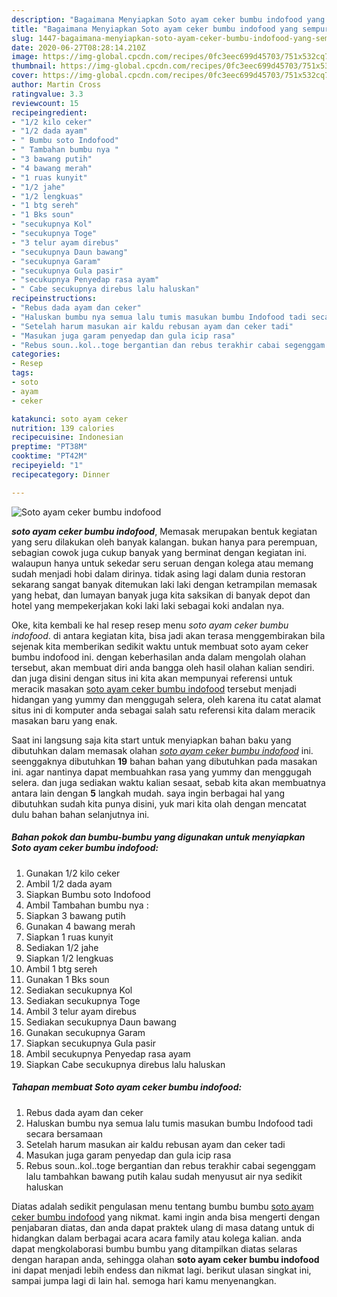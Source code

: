 ```yaml
---
description: "Bagaimana Menyiapkan Soto ayam ceker bumbu indofood yang sempurna"
title: "Bagaimana Menyiapkan Soto ayam ceker bumbu indofood yang sempurna"
slug: 1447-bagaimana-menyiapkan-soto-ayam-ceker-bumbu-indofood-yang-sempurna
date: 2020-06-27T08:28:14.210Z
image: https://img-global.cpcdn.com/recipes/0fc3eec699d45703/751x532cq70/soto-ayam-ceker-bumbu-indofood-foto-resep-utama.jpg
thumbnail: https://img-global.cpcdn.com/recipes/0fc3eec699d45703/751x532cq70/soto-ayam-ceker-bumbu-indofood-foto-resep-utama.jpg
cover: https://img-global.cpcdn.com/recipes/0fc3eec699d45703/751x532cq70/soto-ayam-ceker-bumbu-indofood-foto-resep-utama.jpg
author: Martin Cross
ratingvalue: 3.3
reviewcount: 15
recipeingredient:
- "1/2 kilo ceker"
- "1/2 dada ayam"
- " Bumbu soto Indofood"
- " Tambahan bumbu nya "
- "3 bawang putih"
- "4 bawang merah"
- "1 ruas kunyit"
- "1/2 jahe"
- "1/2 lengkuas"
- "1 btg sereh"
- "1 Bks soun"
- "secukupnya Kol"
- "secukupnya Toge"
- "3 telur ayam direbus"
- "secukupnya Daun bawang"
- "secukupnya Garam"
- "secukupnya Gula pasir"
- "secukupnya Penyedap rasa ayam"
- " Cabe secukupnya direbus lalu haluskan"
recipeinstructions:
- "Rebus dada ayam dan ceker"
- "Haluskan bumbu nya semua lalu tumis masukan bumbu Indofood tadi secara bersamaan"
- "Setelah harum masukan air kaldu rebusan ayam dan ceker tadi"
- "Masukan juga garam penyedap dan gula icip rasa"
- "Rebus soun..kol..toge bergantian dan rebus terakhir cabai segenggam lalu tambahkan bawang putih kalau sudah menyusut air nya sedikit haluskan"
categories:
- Resep
tags:
- soto
- ayam
- ceker

katakunci: soto ayam ceker 
nutrition: 139 calories
recipecuisine: Indonesian
preptime: "PT38M"
cooktime: "PT42M"
recipeyield: "1"
recipecategory: Dinner

---
```



![Soto ayam ceker bumbu indofood](https://img-global.cpcdn.com/recipes/0fc3eec699d45703/751x532cq70/soto-ayam-ceker-bumbu-indofood-foto-resep-utama.jpg)

<b><i>soto ayam ceker bumbu indofood</i></b>, Memasak merupakan bentuk kegiatan yang seru dilakukan oleh banyak kalangan. bukan hanya para perempuan, sebagian cowok juga cukup banyak yang berminat dengan kegiatan ini. walaupun hanya untuk sekedar seru seruan dengan kolega atau memang sudah menjadi hobi dalam dirinya. tidak asing lagi dalam dunia restoran sekarang sangat banyak ditemukan laki laki dengan ketrampilan memasak yang hebat, dan lumayan banyak juga kita saksikan di banyak depot dan hotel yang mempekerjakan koki laki laki sebagai koki andalan nya.



Oke, kita kembali ke hal resep resep menu <i>soto ayam ceker bumbu indofood</i>. di antara kegiatan kita, bisa jadi akan terasa menggembirakan bila sejenak kita memberikan sedikit waktu untuk membuat soto ayam ceker bumbu indofood ini. dengan keberhasilan anda dalam mengolah olahan tersebut, akan membuat diri anda bangga oleh hasil olahan kalian sendiri. dan juga disini dengan situs ini kita akan mempunyai referensi untuk meracik masakan <u>soto ayam ceker bumbu indofood</u> tersebut menjadi hidangan yang yummy dan menggugah selera, oleh karena itu catat alamat situs ini di komputer anda sebagai salah satu referensi kita dalam meracik masakan baru yang enak.


Saat ini langsung saja kita start untuk menyiapkan bahan baku yang dibutuhkan dalam memasak olahan <u><i>soto ayam ceker bumbu indofood</i></u> ini. seenggaknya dibutuhkan <b>19</b> bahan bahan yang dibutuhkan pada masakan ini. agar nantinya dapat membuahkan rasa yang yummy dan menggugah selera. dan juga sediakan waktu kalian sesaat, sebab kita akan membuatnya antara lain dengan <b>5</b> langkah mudah. saya ingin berbagai hal yang dibutuhkan sudah kita punya disini, yuk mari kita olah dengan mencatat dulu bahan bahan selanjutnya ini.

<!--inarticleads1-->

##### Bahan pokok dan bumbu-bumbu yang digunakan untuk menyiapkan Soto ayam ceker bumbu indofood:

1. Gunakan 1/2 kilo ceker
1. Ambil 1/2 dada ayam
1. Siapkan  Bumbu soto Indofood
1. Ambil  Tambahan bumbu nya :
1. Siapkan 3 bawang putih
1. Gunakan 4 bawang merah
1. Siapkan 1 ruas kunyit
1. Sediakan 1/2 jahe
1. Siapkan 1/2 lengkuas
1. Ambil 1 btg sereh
1. Gunakan 1 Bks soun
1. Sediakan secukupnya Kol
1. Sediakan secukupnya Toge
1. Ambil 3 telur ayam direbus
1. Sediakan secukupnya Daun bawang
1. Gunakan secukupnya Garam
1. Siapkan secukupnya Gula pasir
1. Ambil secukupnya Penyedap rasa ayam
1. Siapkan  Cabe secukupnya direbus lalu haluskan




<!--inarticleads2-->

##### Tahapan membuat Soto ayam ceker bumbu indofood:

1. Rebus dada ayam dan ceker
1. Haluskan bumbu nya semua lalu tumis masukan bumbu Indofood tadi secara bersamaan
1. Setelah harum masukan air kaldu rebusan ayam dan ceker tadi
1. Masukan juga garam penyedap dan gula icip rasa
1. Rebus soun..kol..toge bergantian dan rebus terakhir cabai segenggam lalu tambahkan bawang putih kalau sudah menyusut air nya sedikit haluskan




Diatas adalah sedikit pengulasan menu tentang bumbu bumbu <u>soto ayam ceker bumbu indofood</u> yang nikmat. kami ingin anda bisa mengerti dengan penjabaran diatas, dan anda dapat praktek ulang di masa datang untuk di hidangkan dalam berbagai acara acara family atau kolega kalian. anda dapat mengkolaborasi bumbu bumbu yang ditampilkan diatas selaras dengan harapan anda, sehingga olahan <b>soto ayam ceker bumbu indofood</b> ini dapat menjadi lebih endess dan nikmat lagi. berikut ulasan singkat ini, sampai jumpa lagi di lain hal. semoga hari kamu menyenangkan.
